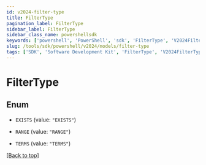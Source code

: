 ```yaml
---
id: v2024-filter-type
title: FilterType
pagination_label: FilterType
sidebar_label: FilterType
sidebar_class_name: powershellsdk
keywords: ['powershell', 'PowerShell', 'sdk', 'FilterType', 'V2024FilterType']
slug: /tools/sdk/powershell/v2024/models/filter-type
tags: ['SDK', 'Software Development Kit', 'FilterType', 'V2024FilterType']
---
```


# FilterType

## Enum

- `EXISTS` (value: `"EXISTS"`)

- `RANGE` (value: `"RANGE"`)

- `TERMS` (value: `"TERMS"`)

[[Back to top]](#)
